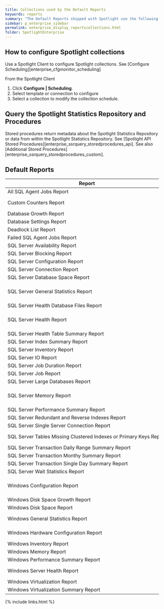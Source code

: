 ```yaml
---
title: Collections used by the Default Reports
keywords: reports
summary: "The Default Reports shipped with Spotlight use the following collections and procedures."
sidebar: p_enterprise_sidebar
permalink: enterprise_display_reportscollections.html
folder: SpotlightEnterprise
---
```



## How to configure Spotlight collections
Use a Spotlight Client to configure Spotlight collections. See [Configure Scheduling][enterprise_cfgmonitor_scheduling]

From the Spotlight Client

1.  Click **Configure \| Scheduling**.
2.  Select template or connection to configure
3.  Select a collection to modify the collection schedule.

## Query the Spotlight Statistics Repository and Procedures
Stored procedures return metadata about the Spotlight Statistics Repository or data from within the Spotlight Statistics Repository. See [Spotlight API Stored Procedures][enterprise_ssrquery_storedprocedures_api]. See also [Additional Stored Procedures][enterprise_ssrquery_storedprocedures_custom].

## Default Reports

Report | Collection Procedure | Collection Name
-------|----------|---------------------
All SQL Agent Jobs Report | SQLAgentJobList | Agent Job List
Custom Counters Report | SQLCustomCounters, CustomCounters | Custom Counters - SQL Server, Custom Counters - Windows
Database Growth	Report | SQLDatabaseList	| Database List
Database Settings Report | GeneralDBProperties | General DB Properties
Deadlock List Report | DeadlockList | Deadlock List
Failed SQL Agent Jobs Report	| SQLAgentJobsFailed	| Agent Jobs Failed
SQL Server Availability Report	| ConnectionAvailability	| Connection Availability
SQL Server Blocking	Report | SQLBlockingList | Blocking List
SQL Server Configuration Report | SQLConfigList | Server Properties,xp_msver properties,Configuration List
SQL Server Connection Report | SQLConnections | SQL Server Connections
SQL Server Database Space Report	| SQLDatabaseList	| Database List
SQL Server General Statistics Report | SQLConnections,SQLBufferManager<br>SQLStatistics,SQLMemoryManager<br>SQLCacheManager | SQL Server Connections,Buffer Manager<br>Statistics,Memory Manager,<br>Cache Manager
SQL Server Health Database Files Report | SQLFiles | Files
SQL Server Health Report | SQLConnections,SQLBufferManager<br>SQLStatistics,SQLMemoryManager<br>SQLCacheManager |  SQL Server Connections,Statistics,<br>Buffer Manager,Cache Manager,<br>Memory Manager
SQL Server Health Table Summary Report | SQLTableSummary | SQL Table Summary
SQL Server Index Summary Report | SQLIndexSummary | SQL Index Summary
SQL Server Inventory Report | SQLVersionInfo | Version Information
SQL Server IO Report |	SQLBufferManager, VirtualFileStats |	Buffer Manager,Virtual File Statistics
SQL Server Job Duration Report | SQLAgentJobList |	Agent Job List
SQL Server Job Report | SQLAgentJobList |	Agent Job List
SQL Server Large Databases Report | SQLDatabaseList | Database List
SQL Server Memory Report | SQLBufferManager<br>SQLStatistics,SQLMemoryManager<br>SQLCacheManager | Buffer Manager,Cache Manager,Memory Manager
SQL Server Performance Summary Report | SQLCPUPercent | SQL CPU Percent
SQL Server Redundant and Reverse Indexes Report | SQLRedundantIndexes, SQLReverseIndexes | Redundant Indexes,Reverse Indexes
SQL Server Single Server Connection Report | SQLConnections | SQL Server Connections
SQL Server Tables Missing Clustered Indexes or Primary Keys Report | SQLTablesMissingPrimaryKeys<br>SQLTablesMissingClusteredIndexes | Tables Missing Primary Keys<br>Tables Missing Clustered Indexes
SQL Server Transaction Daily Range Summary Report | SQLDatabaseInfo | Database Info
SQL Server Transaction Monthy Summary Report | SQLDatabaseInfo | Database Info
SQL Server Transaction Single Day Summary Report | SQLDatabaseInfo | Database Info
SQL Server Wait Statistics Report | SQLWaitStats | SQL Wait Statistics Details
Windows Configuration Report | OperatingSystem, PagingFiles<br>AdvancedPerformanceOptions<br>SystemOptions | Operating System,Paging Files<br>Advanced Performance Options<br>Windows System Start Options
Windows Disk Space Growth Report | FileSystems | File Systems
Windows Disk Space Report | FileSystems | File Systems
Windows General Statistics Report | Memory, Processes<br>System,Network,LogicalDisks | Memory,Processes,<br>System Performance,Network,Logical Disks
Windows Hardware Configuration Report | ComputerSystem,ProcessDetails<br>PhysicalMemory,PhysicalDiskDrive,NetworkAdapter | Computer System,Processor Details,<br>Physical Memory,Physical Disk Drive,Network Adapter
Windows Inventory Report | OperatingSystem,Memory,ProcessDetails | Operating System, Memory, Processor Details
Windows Memory Report | Memory | Memory
Windows Performance Summary Report | Processes, Memory,Network,PhysicalDisks | Processors,Memory, Network, Physical Disks
Windows Server Health Report | Processes,System,<br>Network,LogicalDisks | Processes,System Performance,<br>Memory,Network,Logical Disks
Windows Virtualization Report | VirtualUsage | Virtual Machine Usage
Windows Virtualization Summary Report | VirtualUsage | Virtual Machine Usage


{% include links.html %}
